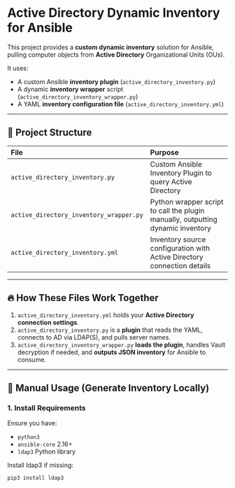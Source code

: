# Active Directory Dynamic Inventory for Ansible

This project provides a **custom dynamic inventory** solution for Ansible, pulling computer objects from **Active Directory** Organizational Units (OUs).

It uses:
- A custom Ansible **inventory plugin** (`active_directory_inventory.py`)
- A dynamic **inventory wrapper** script (`active_directory_inventory_wrapper.py`)
- A YAML **inventory configuration file** (`active_directory_inventory.yml`)

---

## 📂 Project Structure

| File | Purpose |
|:---|:---|
| `active_directory_inventory.py` | Custom Ansible Inventory Plugin to query Active Directory |
| `active_directory_inventory_wrapper.py` | Python wrapper script to call the plugin manually, outputting dynamic inventory |
| `active_directory_inventory.yml` | Inventory source configuration with Active Directory connection details |

---

## 🔥 How These Files Work Together

1. `active_directory_inventory.yml` holds your **Active Directory connection settings**.
2. `active_directory_inventory.py` is a **plugin** that reads the YAML, connects to AD via LDAP(S), and pulls server names.
3. `active_directory_inventory_wrapper.py` **loads the plugin**, handles Vault decryption if needed, and **outputs JSON inventory** for Ansible to consume.

---

## 🚀 Manual Usage (Generate Inventory Locally)

### 1. Install Requirements

Ensure you have:
- `python3`
- `ansible-core` 2.16+
- `ldap3` Python library

Install ldap3 if missing:

```bash
pip3 install ldap3
